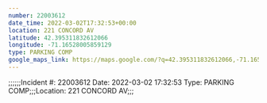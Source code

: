 ```yaml
---
number: 22003612
date_time: 2022-03-02T17:32:53+00:00
location: 221 CONCORD AV
latitude: 42.395311832612066
longitude: -71.16528005859129
type: PARKING COMP
google_maps_link: https://maps.google.com/?q=42.395311832612066,-71.16528005859129
---
```


;;;;;;Incident #: 22003612  Date: 2022-03-02 17:32:53   Type: PARKING COMP;;;Location: 221 CONCORD AV;;;
